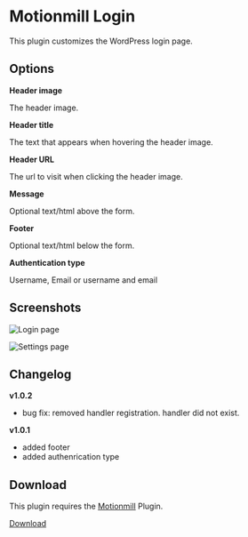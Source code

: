 Motionmill Login
================

This plugin customizes the WordPress login page.

Options
-------

__Header image__

The header image.

__Header title__

The text that appears when hovering the header image.

__Header URL__

The url to visit when clicking the header image.

__Message__

Optional text/html above the form.

__Footer__

Optional text/html below the form.

__Authentication type__

Username, Email or username and email

Screenshots
-----------

![Login page](https://raw.githubusercontent.com/addwittz/motionmill/master/plugins/motionmill-login/screenshot-2.png)

![Settings page](https://raw.githubusercontent.com/addwittz/motionmill/master/plugins/motionmill-login/screenshot-1.png)

Changelog
---------

__v1.0.2__

- bug fix: removed handler registration. handler did not exist.

__v1.0.1__

- added footer
- added authenrication type

Download
--------

This plugin requires the [Motionmill](https://github.com/addwittz/motionmill) Plugin.

[Download](https://github.com/addwittz/motionmill-login "Download")


